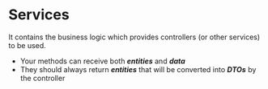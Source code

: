 # Services
It contains the business logic which provides controllers (or other services) to be used.

- Your methods can receive both ***entities*** and ***data***
- They should always return ***entities*** that will be converted into ***DTOs*** by the controller